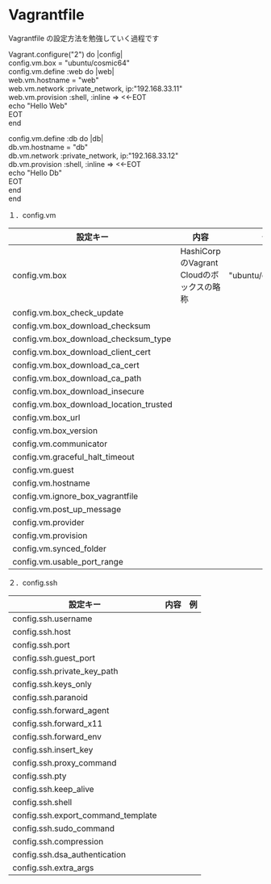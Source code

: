 # Vagrantfile
Vagrantfile の設定方法を勉強していく過程です

Vagrant.configure("2") do |config|  
config.vm.box = "ubuntu/cosmic64"  
  config.vm.define :web do |web|  
    web.vm.hostname = "web"  
    web.vm.network :private_network, ip:"192.168.33.11"  
    web.vm.provision :shell, :inline => <<-EOT  
      echo "Hello Web"  
    EOT  
  end  
  
  config.vm.define :db do |db|  
    db.vm.hostname = "db"  
    db.vm.network :private_network, ip:"192.168.33.12"  
    db.vm.provision :shell, :inline => <<-EOT  
      echo "Hello Db"  
    EOT  
  end  
end  
  

１．config.vm  

設定キー| 内容  |例  
--|---|--  
config.vm.box | HashiCorpのVagrant Cloudのボックスの略称  | "ubuntu/cosmic64"
  config.vm.box_check_update |   |  
  config.vm.box_download_checksum |   |  
  config.vm.box_download_checksum_type |   |  
  config.vm.box_download_client_cert |   |  
  config.vm.box_download_ca_cert |   |  
  config.vm.box_download_ca_path |   |  
  config.vm.box_download_insecure |   |  
  config.vm.box_download_location_trusted |   |  
  config.vm.box_url |   |  
  config.vm.box_version |   |  
  config.vm.communicator |   |  
  config.vm.graceful_halt_timeout |   |  
  config.vm.guest |   |  
  config.vm.hostname |   |  
  config.vm.ignore_box_vagrantfile |   |  
  config.vm.post_up_message |   |  
  config.vm.provider |   |  
  config.vm.provision |   |  
  config.vm.synced_folder |   |  
  config.vm.usable_port_range |   |  

２．config.ssh  

設定キー|内容|例  
-|-|-  
config.ssh.username  |   |   
config.ssh.host  |   |  
config.ssh.port  |   |  
config.ssh.guest_port  |   |  
config.ssh.private_key_path  |   |  
config.ssh.keys_only  |   |  
config.ssh.paranoid  |   |  
config.ssh.forward_agent  |   |  
config.ssh.forward_x11  |   |  
config.ssh.forward_env  |   |  
config.ssh.insert_key  |   |  
config.ssh.proxy_command  |   |  
config.ssh.pty  |   |  
config.ssh.keep_alive  |   |  
config.ssh.shell  |   |  
config.ssh.export_command_template  |   |  
config.ssh.sudo_command  |   |  
config.ssh.compression  |   |  
config.ssh.dsa_authentication  |   |  
config.ssh.extra_args  |   |  
